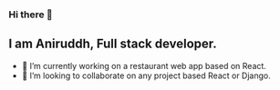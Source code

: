 ### Hi there 👋

## I am Aniruddh, Full stack developer.

- 🔭 I’m currently working on a restaurant web app based on React.
- 👯 I’m looking to collaborate on any project based React or Django.
